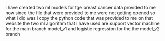 i have created two ml models for tge breast cancer data provided to me now since the file that were provided to me were not getting opened so what i did was i copy the python code that was provided to me on that website 
the two ml algorithm that i have used are support vector machine for the main branch model_v1 and logistic regression for the the model_v2 branch

